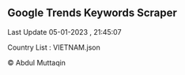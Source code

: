 

## Google Trends Keywords Scraper 
 
Last Update 05-01-2023 , 21:45:07

Country List :
VIETNAM.json



© Abdul Muttaqin 

